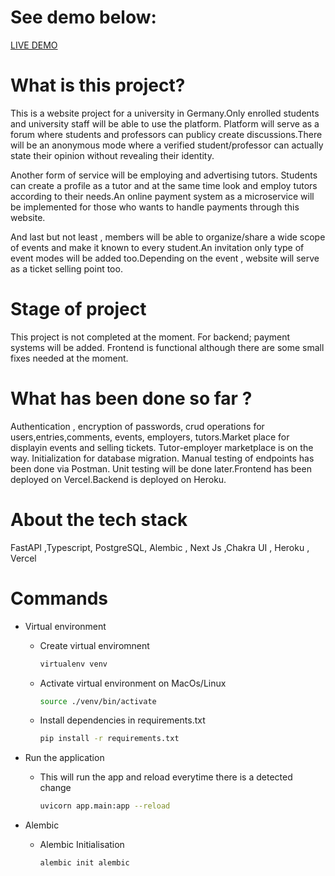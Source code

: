 # See demo below:

[LIVE DEMO](fastapi-hsrw-demo.vercel.app/forum)

# What is this project?

This is a website project for a university in Germany.Only enrolled students and university staff will be able to use the platform. Platform will serve as a forum where students and professors can publicy create discussions.There will be an anonymous mode where a verified student/professor can actually state their opinion without revealing their identity.

Another form of service will be employing and advertising tutors. Students can create a profile as a tutor and at the same time look and employ tutors according to their needs.An online payment system as a microservice will be implemented for those who wants to handle payments through this website.

And last but not least , members will be able to organize/share a wide scope of events and make it known to every student.An invitation only type of event modes will be added too.Depending on the event , website will serve as a ticket selling point too.

# Stage of project

This project is not completed at the moment. For backend; payment systems will be added. Frontend is functional although there are some small fixes needed at the moment.

# What has been done so far ?

Authentication , encryption of passwords, crud operations for users,entries,comments, events, employers, tutors.Market place for displayin events and selling tickets. Tutor-employer marketplace is on the way. Initialization for database migration. Manual testing of endpoints has been done via Postman. Unit testing will be done later.Frontend has been deployed on Vercel.Backend is deployed on Heroku.

# About the tech stack

FastAPI ,Typescript, PostgreSQL, Alembic , Next Js ,Chakra UI , Heroku , Vercel

# Commands

-   Virtual environment
    -   Create virtual enviromnent
        ```bash
        virtualenv venv
        ```
    -   Activate virtual environment on MacOs/Linux
        ```bash
        source ./venv/bin/activate
        ```
    -   Install dependencies in requirements.txt
        ```bash
        pip install -r requirements.txt
        ```
-   Run the application
    -   This will run the app and reload everytime there is a detected change
        ```bash
        uvicorn app.main:app --reload
        ```
        
-   Alembic
    -   Alembic Initialisation
        ```bash
        alembic init alembic
        ```
